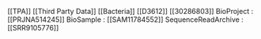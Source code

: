 [[TPA]]
[[Third Party Data]]
[[Bacteria]]
[[D3612]]
[[30286803]]
BioProject : [[PRJNA514245]]
BioSample : [[SAM11784552]]
SequenceReadArchive : [[SRR9105776]]
